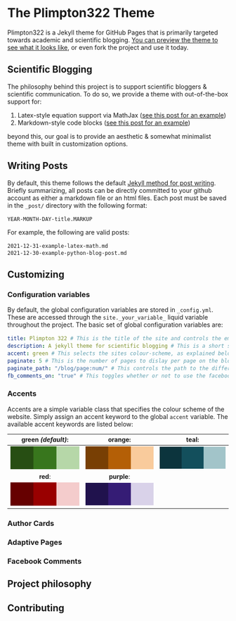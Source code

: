 # The Plimpton322 Theme
Plimpton322 is a Jekyll theme for GitHub Pages that is primarily targeted towards academic and scientific blogging. [You can preview the theme to see what it looks like](https://adrian-dalessandro.github.io/Plimpton322/ "Preview Plimpton322"), or even fork the project and use it today.

## Scientific Blogging
The philosophy behind this project is to support scientific bloggers & scientific communication. To do so, we provide a theme with out-of-the-box support for:
1. Latex-style equation support via MathJax ([see this post for an example](https://adrian-dalessandro.github.io/Plimpton322/2021/12/31/example-latex-math.html))
2. Markdown-style code blocks ([see this post for an example](https://adrian-dalessandro.github.io/Plimpton322/2021/12/30/example-python-blog-post.html))

beyond this, our goal is to provide an aesthetic & somewhat minimalist theme with built in customization options.

## Writing Posts
By default, this theme follows the default [Jekyll method for post writing](https://jekyllrb.com/docs/posts/). Briefly summarizing, all posts can be directly committed to your github account as either a markdown file or an html files. Each post must be saved in the `_post/` directory with the following format:
```
YEAR-MONTH-DAY-title.MARKUP
```

For example, the following are valid posts:

```
2021-12-31-example-latex-math.md
2021-12-30-example-python-blog-post.md
```

## Customizing
### Configuration variables
By default, the global configuration variables are stored in `_config.yml`. These are accessed through the `site._your_variable_` liquid variable throughout the project. The basic set of global configuration variables are:

```yaml
title: Plimpton 322 # This is the title of the site and controls the emphasized text in the site header
description: A jekyll theme for scientific blogging # This is a short site description that follows the title text
accent: green # This selects the sites colour-scheme, as explained below
paginate: 5 # This is the number of pages to dislay per page on the blog list page
paginate_path: "/blog/page:num/" # This controls the path to the different pages of the blog post
fb_comments_on: "true" # This toggles whether or not to use the facebook comments plugin
```

### Accents
Accents are a simple variable class that specifies the colour scheme of the website. Simply assign an accent keyword to the global `accent` variable. The available accent keywords are listed below:

| __green__ _(default)_: | __orange__: | __teal__: |
| :-------------: |:-------------:| :-----:|
| ![Green Accents](./assets/images/green_accent.png) | ![Orange Accents](./assets/images/orange_accent.png) | ![Teal Accents](./assets/images/teal_accent.png) |
| __red__:   | __purple__:  |   |
| ![Red Accents](./assets/images/red_accent.png) | ![Purple Accents](./assets/images/purple_accent.png)  |  |


### Author Cards
### Adaptive Pages
### Facebook Comments

## Project philosophy

## Contributing
